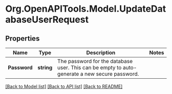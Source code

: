 # Org.OpenAPITools.Model.UpdateDatabaseUserRequest

## Properties

Name | Type | Description | Notes
------------ | ------------- | ------------- | -------------
**Password** | **string** | The password for the database user. This can be empty to auto-generate a new secure password. | 

[[Back to Model list]](../README.md#documentation-for-models) [[Back to API list]](../README.md#documentation-for-api-endpoints) [[Back to README]](../README.md)

